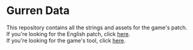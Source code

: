 # Gurren Data
This repository contains all the strings and assets for the game's patch.  
If you're looking for the English patch, click [here](https://agtteam.net/gurren).  
If you're looking for the game's tool, click [here](https://github.com/AGTTeam/GurrenTranslation).  
